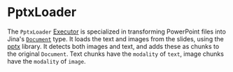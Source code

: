 # PptxLoader

The `PptxLoader` [Executor](https://docs.jina.ai/fundamentals/executor/) is specialized in transforming PowerPoint files into Jina's [`Document`](https://docs.jina.ai/fundamentals/document/) type. 
It loads the text and images from the slides, using the [pptx](https://python-pptx.readthedocs.io/en/latest/index.html) library.
It detects both images and text, and adds these as chunks to the original `Document`.
Text chunks have the `modality` of `text`, image chunks have the `modality` of `image`.
